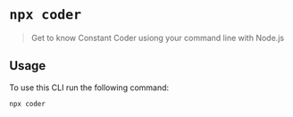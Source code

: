 # `npx coder`

> Get to know Constant Coder usiong your command line with Node.js

## Usage

To use this CLI run the following command:

```sh
npx coder
```
